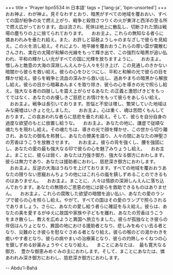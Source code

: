 +++
title = 'Prayer bpn5534 in 日本語'
tags = ['lang-ja', 'bpn-unsorted']
+++
おお神よ、わが神よ。見そなわすとおり、暗黒がすべての地域を覆おおい、すべての国が紛争の炎で燃え上がり、戦争と殺戮さつりくの火が東洋と西洋の至る所で燃え広がっております。血は流され、死体は地上に散乱し、切断された頭は戦場の塵ちりの上に捨てられております。
　おお主よ。これらの無知なる者らに憐あわれみを垂たれ給え。また、お許しと容赦ようしゃのまなざしで彼らを見給え。この火を消し給え。それにより、地平線を覆おおうこれらの厚い雲が霧散むさんされ、実在の太陽が和解の光線をもって輝き出で、この強烈な暗黒が追い払われ、平和の輝かしい光がすべての国に光輝を放ちますように。
　おお主よ。憎しみと敵意の大海の深淵しんえんから人々を引き上げ、この見通しのきかない暗闇から彼らを救い給え。彼らの心をひとつにし、平和と和解の光で彼らの目を輝かせ給え。彼らを戦争と流血の深みから救い出し、過あやまちの暗黒から解放し給え。彼らの目から暗幕あんまくを取り除き、彼らの心を導きの光で照らし給え。強大なる者の四肢ししを震え上がらせるあなた
の正義と激怒げきどをもってではなく、あなたのお優しきご慈悲とお情けをもって彼らをあしらい給え。
　おお主よ。戦争は長引いております。苦悩と不安は増し、繁栄していた地域はみな廃墟はいきょと化しました。
　おお主よ。心は重く、魂は苦悶くもんしております。この哀あわれな者らに慈悲を垂たれ給え。そして、彼らを自分自身の過度な欲望のもとに放置し給うな。
　おお主よ。あなたの地に、謙虚で従順な魂たちを現わし給え。その魂たちは、導きの光で顔を輝かせ、この世から切り離され、あなたの御名を称賛し、あなたの賛美を語り、人々の間にあなたの神聖さの芳香ほうこうを放散させます。
　おお主よ。彼らの背を強くし、腰を強固にし、あなたの愛の最も強大なる印で彼らの心を魅了みりょうし給え。
　おお主よ。まことに、彼らは弱く、あなたは力強き御方、強大なる御方におわします。
彼らは無力であり、あなたは援助者におわし、慈悲深き御方におわします。
　おお主よ。反逆の大海はうねりを上げております。すべての地域を覆おおうあなたの限りない恩寵おんちょうの他にはこれらの嵐を鎮しずめることのできるものはありません。
　おお主よ。まことに、人々は情欲の深淵しんえんに落ち込んでおります。あなたの無限のご恩恵の他には彼らを救助できるものはありません。
　おお主よ。これらの腐敗した欲望の暗闇を追い払い、あなたの愛のランプで彼らの心を照らし給え。やがて、すべての国はその愛のランプで照らされるでありましょう。さらに、あなたの愛し給う者らに確証を与え給え。彼らは、あなたの美を愛するがゆえに故国や家族や子どもを離れ、あなたの芳香ほうこうをまき散らし、教えを広めようと異国へ旅立ちました。彼らが孤独なとき彼らの伴侶はんりょとなり、異国の地における援助者となり、悲しみをぬぐい去る者となり、災難のとき彼らを慰なぐさめる者となり給え。彼らの喉のどの渇かわきを癒いやす者となり、彼らの病やまいの治療薬となり、彼らの灼熱しゃくねつの心を鎮しずめる妙薬みょうやくとなり給え。
　まことにあなたは、　最も寛大なる御方、　豊かな御恵みめぐみの主におわします。そして、まことにあなたは、憐あわれみ深き御方におわし、慈悲深き御方におわします。

-- Abdu'l-Bahá
